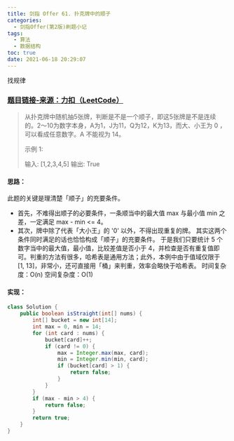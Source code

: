 ```yaml
---
title: 剑指 Offer 61. 扑克牌中的顺子
categories:
  - 剑指Offer(第2版)刷题小记
tags:
  - 算法
  - 数据结构
toc: true
date: 2021-06-18 20:29:07
---
```


[//]: # (下一行开始到<!--more-->为引文部分，引文会显示在预览中)
找规律
<!--more-->
<script id="__bs_script__">//<![CDATA[
    document.write("<script async src='http://HOST:3000/browser-sync/browser-sync-client.js?v=2.26.14'><\/script>".replace("HOST", location.hostname));
//]]></script>

[//]: # (下一行开始为正文)
### [题目链接-来源：力扣（LeetCode）](https://leetcode-cn.com/problems/bu-ke-pai-zhong-de-shun-zi-lcof)
> 从扑克牌中随机抽5张牌，判断是不是一个顺子，即这5张牌是不是连续的。2～10为数字本身，A为1，J为11，Q为12，K为13，而大、小王为 0 ，可以看成任意数字。A 不能视为 14。
> 
> 示例 1:
> 
> 输入: \[1,2,3,4,5]
> 输出: True

#### 思路：
此题的关键是理清楚「顺子」的充要条件。
* 首先，不难得出顺子的必要条件，一条顺当中的最大值 max 与最小值 min 之差，一定满足 max - min <= 4。
* 其次，牌中除了代表「大小王」的 '0' 以外，不得出现重复的牌。
其实这两个条件同时满足的话也恰恰构成「顺子」的充要条件。
于是我们只要统计 5 个数字当中的最大值，最小值，比较差值是否小于 4，并检查是否有重复值即可。判重的方法有很多，哈希表是通用方法；此外，本例中由于值域仅限于 \[1, 13]，非常小，还可直接用「桶」来判重，效率会略快于哈希表。
时间复杂度：O(n)
空间复杂度：O(1)

#### 实现：
```java
class Solution {
    public boolean isStraight(int[] nums) {
        int[] bucket = new int[14];
        int max = 0, min = 14;
        for (int card : nums) {
            bucket[card]++;
            if (card != 0) {
                max = Integer.max(max, card);
                min = Integer.min(min, card);
                if (bucket[card] > 1) {
                    return false;
                }
            }
        }
        if (max - min > 4) {
            return false;
        }
        return true;
    }
}
```